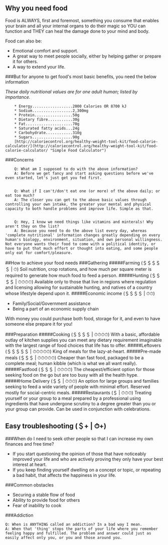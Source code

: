 ## Why you need food
Food is ALWAYS, first and foremost, something you consume that enables your brain and all your internal organs to do their magic so YOU can function and THEY can heal the damage done to your mind and body.

Food can also be:
* Emotional comfort and support.
* A great way to meet people socially, either by helping gather or prepare it for others.
* A way to extend your life.

###But for anyone to get food's most basic benefits, you need the below information

*These daily nutritional values are for one adult human; listed by importance.*

		* Energy..................2000 Calories OR 8700 kJ
		* Sodium..................2,300mg
		* Protein.................50g
		* Dietary fibre...........30g
		* Fat.....................70g
		* Saturated fatty acids...24g
		* Carbohydrate............310g
		* Sugars..................90g
        [http://caloriecontrol.org/healthy-weight-tool-kit/food-calorie-calculator/](http://caloriecontrol.org/healthy-weight-tool-kit/food-calorie-calculator/ "Simple Food Calculator")

###Concerns

		Q: What am I supposed to do with the above information?
		A: Before we get fancy and start asking questions before we've even started, let's just get you fed first.


		Q: What if I can't/don't eat one (or more) of the above daily; or eat too much?
		A: The closer you can get to the above basic values through controlling your own intake, the greater your mental and physical capacity to both handle problems and improve life. Simple as that.


		Q: Hey, I know we need things like vitamins and minterals! Why aren't they on the list?
		A: Because you need to do the above list every day, whereas 'complete nutritional' information changes greatly depending on every human's biology, environment, situation, and own personal willingness. Not everyone wants their food to come with a political identity, or have to put that much effort or thought into eating, and some people only eat for comfort/pleasure.

##How to achieve your food needs
###Gathering
#####Farming (＄＄＄＄＄ | ⏱)
Soil nutrition, crop rotations, and how much per square meter is required to generate how much food to feed a person.
#####Hunting (＄＄＄＄ | ⏱⏱⏱⏱)
Available only to those that live in regions where regulation and licensing allowing for sustainable hunting, and natives of a country whose lifestyle depend upon it.
#####Economic income (＄＄＄＄ | ⏱⏱)

* Family/Social/Government assistance
* Being a part of an economic supply chain

With money you could purchase both food, storage for it, and even to have someone else prepare it for you!

###Preparation
#####Cooking (＄＄＄＄ | ⏱⏱⏱⏱)
With a basic, affordable outlay of kitchen supplies you can meet any dietary requirement imaginable with the largest range of food choices that life has to offer.
#####Leftovers (＄＄＄＄＄ | ⏱⏱⏱⏱⏱)
King of meals for the lazy-at-heart.
#####Pre-made meals (＄＄＄ | ⏱⏱⏱⏱⏱)
Cheaper than fast food, packaged to be a complete meal; human kibble (which is what we all want really).
#####Fastfood (＄＄＄ | ⏱⏱⏱⏱)
The cheapest/efficient option for those seeking food on the go but are too busy with all the health hype.
#####Home Delivery (＄＄ | ⏱⏱⏱)
An option for large groups and families seeking to feed a wide variety of people with minimal effort. Reserved mostly for social-centric meals.
#####Restaurants (＄ | ⏱⏱⏱)
Treating yourself or your group to a meal prepared by a professional using ingredients that have undergone scrutiny to a degree greater than you or your group can provide. Can be used in conjunction with celebrations.

## Easy troubleshooting (＄+ | ⏱+)
###When do I need to seek other people so that I can increase my own finances and free time?
* If you start questioning the opinion of those that have noticeably improved your life and who are actively proving they only have your best interest at heart.
* If you keep finding yourself dwelling on a concept or topic, or repeating a bad habit, that affects the happiness in your life.

###Common obstacles

* Securing a stable flow of food
* Ability to provide food for others
* Fear of inability to cook

###Addiction

	Q: When is ANYTHING called an addiction? In a bad way I mean.
	A: When that 'thing' stops the parts of your life where you remember feeling happy and fulfilled. The problem and answer could just as easily affect only you, or you and those around you.